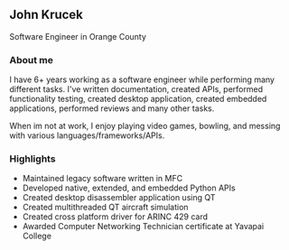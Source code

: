 ## John Krucek
Software Engineer in Orange County

### About me
I have 6+ years working as a software engineer while performing many different tasks. I've written documentation, created APIs, performed functionality testing, created desktop application, created embedded applications, performed reviews and many other tasks.

When im not at work, I enjoy playing video games, bowling, and messing with various languages/frameworks/APIs.

### Highlights
* Maintained legacy software written in MFC
* Developed native, extended, and embedded Python APIs
* Created desktop disassembler application using QT
* Created multithreaded QT aircraft simulation
* Created cross platform driver for ARINC 429 card
* Awarded Computer Networking Technician certificate at Yavapai College
